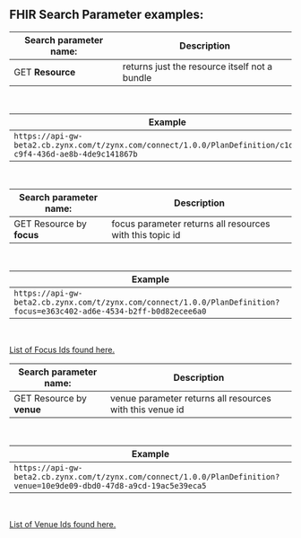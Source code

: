 ## FHIR Search Parameter examples:

Search parameter name: | Description 
 --- | --- 
GET **Resource** | returns just the resource itself not a bundle
<br>

| Example |
| --- |
| `https://api-gw-beta2.cb.zynx.com/t/zynx.com/connect/1.0.0/PlanDefinition/c1d06f95-c9f4-436d-ae8b-4de9c141867b` |
<br>

Search parameter name: | Description 
 --- | --- 
GET Resource by **focus** | focus parameter returns all resources with this topic id
<br>

| Example |
| --- |
| `https://api-gw-beta2.cb.zynx.com/t/zynx.com/connect/1.0.0/PlanDefinition?focus=e363c402-ad6e-4534-b2ff-b0d82ecee6a0` |
<br>

[List of Focus Ids found here.](./focus_id.md)

Search parameter name: | Description 
 --- | --- 
GET Resource by **venue** | venue parameter returns all resources with this venue id
<br>

| Example |
| --- |
| `https://api-gw-beta2.cb.zynx.com/t/zynx.com/connect/1.0.0/PlanDefinition?venue=10e9de09-dbd0-47d8-a9cd-19ac5e39eca5` |
<br>

[List of Venue Ids found here.](./venue_id.md)
